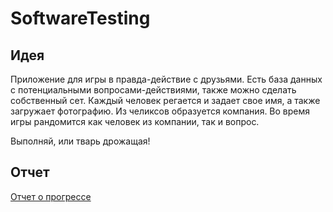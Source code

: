 # SoftwareTesting

## Идея

Приложение для игры в правда-действие с друзьями.
Есть база данных с потенциальными вопросами-действиями, также можно сделать
собственный сет.
Каждый человек регается и задает свое имя, а также загружает фотографию.
Из челиксов образуется компания.
Во время игры рандомится как человек из компании, так и вопрос.

Выполняй, или тварь дрожащая!

## Отчет

[Отчет о прогрессе](./REPORT.md)
